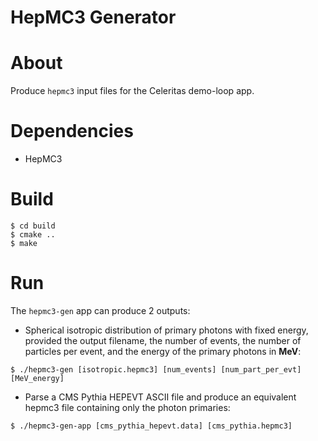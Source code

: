 HepMC3 Generator
================

# About
Produce `hepmc3` input files for the Celeritas demo-loop app.

# Dependencies
- HepMC3

# Build
```shell
$ cd build
$ cmake ..
$ make
```

# Run
The `hepmc3-gen` app can produce 2 outputs:  
- Spherical isotropic distribution of primary photons with fixed energy,
provided the output filename, the number of events, the number of particles per
event, and the energy of the primary photons in **MeV**:
```shell
$ ./hepmc3-gen [isotropic.hepmc3] [num_events] [num_part_per_evt] [MeV_energy]
```
- Parse a CMS Pythia HEPEVT ASCII file and produce an equivalent hepmc3 file 
containing only the photon primaries:
```shell
$ ./hepmc3-gen-app [cms_pythia_hepevt.data] [cms_pythia.hepmc3]
```
